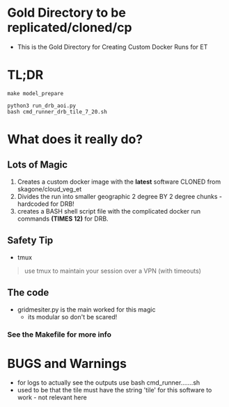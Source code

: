# Gold Directory to be replicated/cloned/cp
- This is the Gold Directory for Creating Custom Docker Runs for ET

# TL;DR

```
make model_prepare
```

```
python3 run_drb_aoi.py
bash cmd_runner_drb_tile_7_20.sh

```

# What does it really do?

## Lots of Magic

1. Creates a custom docker image with the **latest** software CLONED from skagone/cloud_veg_et
2. Divides the run into smaller geographic 2 degree BY 2 degree chunks - hardcoded for DRB!
3. creates a BASH shell script file with the complicated docker run commands **(TIMES 12)** for DRB.

## Safety Tip

- tmux

> use tmux to maintain your session over a VPN (with timeouts)

## The code
- gridmesiter.py is the main worked for this magic
  - its modular so don't be scared!

### See the Makefile for more info

# BUGS and Warnings

 - for logs to actually see the outputs use bash cmd_runner.......sh
 - used to be that the tile must have the string 'tile' for this software to work - not relevant here

